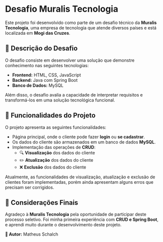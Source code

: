 # Desafio Muralis Tecnologia

Este projeto foi desenvolvido como parte de um desafio técnico da **Muralis Tecnologia**, uma empresa de tecnologia que atende diversos países e está localizada em **Mogi das Cruzes**.

## 📌 Descrição do Desafio

O desafio consiste em desenvolver uma solução que demonstre conhecimento nas seguintes tecnologias:

- **Frontend:** HTML, CSS, JavaScript
- **Backend:** Java com Spring Boot
- **Banco de Dados:** MySQL

Além disso, o desafio avalia a capacidade de interpretar requisitos e transformá-los em uma solução tecnológica funcional.

## 🚀 Funcionalidades do Projeto

O projeto apresenta as seguintes funcionalidades:

- Página principal, onde o cliente pode fazer **login** ou **se cadastrar**.
- Os dados do cliente são armazenados em um banco de dados **MySQL**.
- Implementação das operações de **CRUD**:
  - 🔍 **Visualização** dos dados do cliente
  - ✏️ **Atualização** dos dados do cliente
  - ❌ **Exclusão** dos dados do cliente

Atualmente, as funcionalidades de visualização, atualização e exclusão de clientes foram implementadas, porém ainda apresentam alguns erros que precisam ser corrigidos.

## 🎯 Considerações Finais

Agradeço à **Muralis Tecnologia** pela oportunidade de participar deste processo seletivo. Foi minha primeira experiência com **CRUD e Spring Boot**, e aprendi muito durante o desenvolvimento deste projeto.

**📝 Autor:** Matheus Schalch

